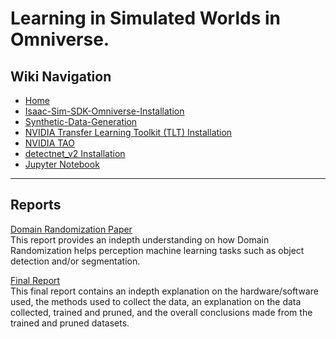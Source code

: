 # Learning in Simulated Worlds in Omniverse.

## Wiki Navigation
* [Home][home]
* [Isaac-Sim-SDK-Omniverse-Installation][Omniverse]
* [Synthetic-Data-Generation][SDG]
* [NVIDIA Transfer Learning Toolkit (TLT) Installation][TLT]
* [NVIDIA TAO][TAO]
* [detectnet_v2 Installation][detectnet_v2]
* [Jupyter Notebook][Jupyter-Notebook]

[home]: https://github.com/pantelis-classes/omniverse-ai/wiki
[Omniverse]: https://github.com/pantelis-classes/omniverse-ai/wiki/Isaac-Sim-SDK-Omniverse-Installation
[SDG]: https://github.com/pantelis-classes/omniverse-ai/wiki/Synthetic-Data-Generation-(Python-API)
[TLT]: https://github.com/pantelis-classes/omniverse-ai/wiki/NVIDIA-Transfer-Learning-Toolkit-(TLT)-Installation
[NTLTSD]: https://github.com/pantelis-classes/omniverse-ai/wiki/Using-NVIDIA-TLT-with-Synthetic-Data
[TAO]: https://github.com/pantelis-classes/omniverse-ai/wiki/TAO-(NVIDIA-Train,-Adapt,-and-Optimize)
[detectnet_v2]: https://github.com/pantelis-classes/omniverse-ai/wiki/detectnet_v2-Installation
[Jupyter-Notebook]: https://github.com/pantelis-classes/omniverse-ai/wiki/Jupyter-Notebook

<hr />

## Reports
<a href="https://docs.google.com/document/d/1jVXxrNgtOosZw_vAORzomSnmy45G3qK_mmk2B4oJtPg/edit?usp=sharing">Domain Randomization Paper</a><br>
This report provides an indepth understanding on how Domain Randomization helps perception machine learning tasks such as object detection and/or segmentation. 

<a href="https://docs.google.com/document/d/1WAzdqlWE0RUns41-0P951mnsqMR7I2XV/edit?usp=sharing&ouid=112712585131518554614&rtpof=true&sd=true">Final Report</a><br>
This final report contains an indepth explanation on the hardware/software used, the methods used to collect the data, an explanation on the data collected, trained and pruned, and the overall conclusions made from the trained and pruned datasets.